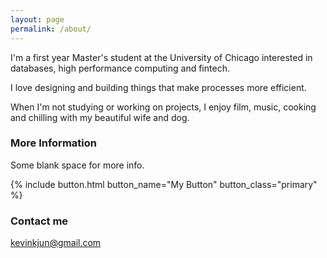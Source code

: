 ```yaml
---
layout: page
permalink: /about/
---
```


I'm a first year Master's student at the University of Chicago interested in databases, high performance computing and fintech. 

I love designing and building things that make processes more efficient.

When I'm not studying or working on projects, I enjoy film, music, cooking and chilling with my beautiful wife and dog. 

### More Information

Some blank space for more info.

{% include button.html button_name="My Button" button_class="primary" %}

### Contact me

[kevinkjun@gmail.com](mailto:kevinkjun@gmail.com)
